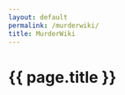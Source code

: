 ```yaml
---
layout: default
permalink: /murderwiki/
title: MurderWiki
---
```


<div class="wrap {{ page.title }}">

  <h1>{{ page.title }}</h1>

</div>
